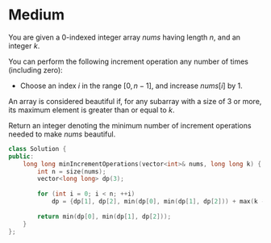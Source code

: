 # Medium

You are given a 0-indexed integer array $nums$ having length $n$, and an integer $k$.

You can perform the following increment operation any number of times (including zero):

- Choose an index $i$ in the range $[0, n - 1]$, and increase $nums[i]$ by $1$.

An array is considered beautiful if, for any subarray with a size of $3$ or more, its maximum element is greater than or equal to $k$.

Return an integer denoting the minimum number of increment operations needed to make $nums$ beautiful.

```cpp
class Solution {
public:
    long long minIncrementOperations(vector<int>& nums, long long k) {
        int n = size(nums);
        vector<long long> dp(3);
        
        for (int i = 0; i < n; ++i)
            dp = {dp[1], dp[2], min(dp[0], min(dp[1], dp[2])) + max(k - nums[i], 0LL)};
        
        return min(dp[0], min(dp[1], dp[2]));
    }
};
```
